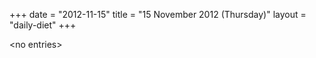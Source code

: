 +++
date = "2012-11-15"
title = "15 November 2012 (Thursday)"
layout = "daily-diet"
+++


\<no entries\>
